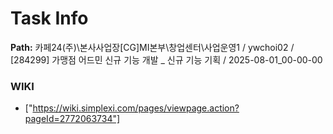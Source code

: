 # Task Info

**Path:** 카페24(주)\본사사업장\[CG]MI본부\창업센터\사업운영1 / ywchoi02 / [284299] 가맹점 어드민 신규 기능 개발 _ 신규 기능 기획 / 2025-08-01_00-00-00

### WIKI
- ["https://wiki.simplexi.com/pages/viewpage.action?pageId=2772063734"]

